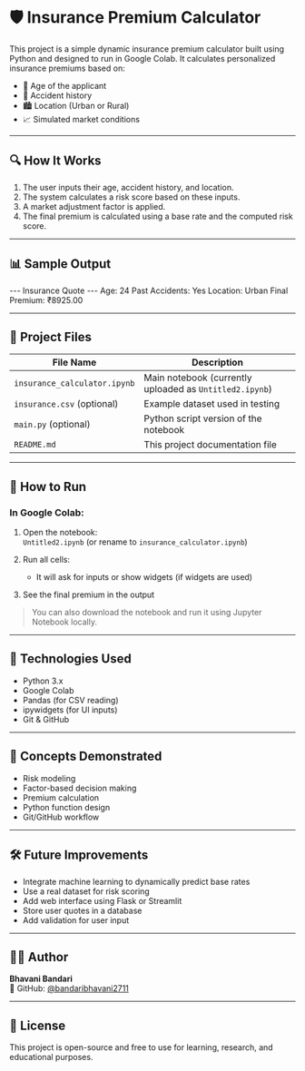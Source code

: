 # 🛡️ Insurance Premium Calculator

This project is a simple dynamic insurance premium calculator built using Python and designed to run in Google Colab. It calculates personalized insurance premiums based on:

- 👤 Age of the applicant  
- 🚗 Accident history  
- 🏙️ Location (Urban or Rural)  
- 📈 Simulated market conditions

---

## 🔍 How It Works

1. The user inputs their age, accident history, and location.
2. The system calculates a risk score based on these inputs.
3. A market adjustment factor is applied.
4. The final premium is calculated using a base rate and the computed risk score.

---

## 📊 Sample Output
--- Insurance Quote ---
Age: 24
Past Accidents: Yes
Location: Urban
Final Premium: ₹8925.00


---

## 📁 Project Files

| File Name                 | Description                               |
|--------------------------|-------------------------------------------|
| `insurance_calculator.ipynb` | Main notebook (currently uploaded as `Untitled2.ipynb`) |
| `insurance.csv` (optional)   | Example dataset used in testing         |
| `main.py` (optional)         | Python script version of the notebook   |
| `README.md`              | This project documentation file           |

---

## 🚀 How to Run

### In Google Colab:

1. Open the notebook:  
   `Untitled2.ipynb` (or rename to `insurance_calculator.ipynb`)

2. Run all cells:
   - It will ask for inputs or show widgets (if widgets are used)

3. See the final premium in the output

> You can also download the notebook and run it using Jupyter Notebook locally.

---

## 🔧 Technologies Used

- Python 3.x
- Google Colab
- Pandas (for CSV reading)
- ipywidgets (for UI inputs)
- Git & GitHub

---

## 🧠 Concepts Demonstrated

- Risk modeling
- Factor-based decision making
- Premium calculation
- Python function design
- Git/GitHub workflow

---

## 🛠️ Future Improvements

- Integrate machine learning to dynamically predict base rates
- Use a real dataset for risk scoring
- Add web interface using Flask or Streamlit
- Store user quotes in a database
- Add validation for user input

---

## 🙋‍♀️ Author

**Bhavani Bandari**  
📂 GitHub: [@bandaribhavani2711](https://github.com/bandaribhavani2711)  

---

## 📝 License

This project is open-source and free to use for learning, research, and educational purposes.

